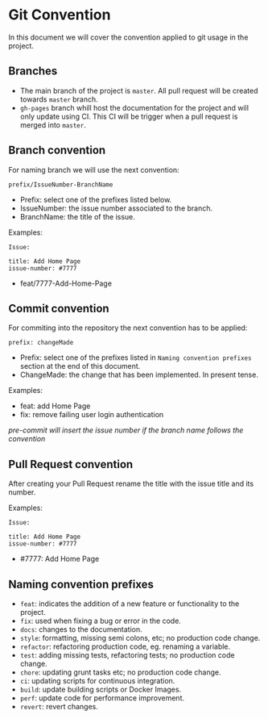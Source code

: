 # Git Convention

In this document we will cover the convention applied to git usage in the project.

## Branches

- The main branch of the project is `master`. All pull request will be created towards `master` branch.
- `gh-pages` branch whill host the documentation for the project and will only update using CI. This CI will be trigger when a pull request is merged into `master`.

## Branch convention

For naming branch we will use the next convention:

`prefix/IssueNumber-BranchName`

- Prefix: select one of the prefixes listed below.
- IssueNumber: the issue number associated to the branch.
- BranchName: the title of the issue.

Examples:

```
Issue:

title: Add Home Page
issue-number: #7777
```

- feat/7777-Add-Home-Page

## Commit convention

For commiting into the repository the next convention has to be applied:

`prefix: changeMade`

- Prefix: select one of the prefixes listed in `Naming convention prefixes` section at the end of this document.
- ChangeMade: the change that has been implemented. In present tense.

Examples:

- feat: add Home Page
- fix: remove failing user login authentication

_pre-commit will insert the issue number if the branch name follows the convention_

## Pull Request convention

After creating your Pull Request rename the title with the issue title and its number.

Examples:

```
Issue:

title: Add Home Page
issue-number: #7777
```

- \#7777: Add Home Page

## Naming convention prefixes

- `feat`: indicates the addition of a new feature or functionality to the project.
- `fix`: used when fixing a bug or error in the code.
- `docs`: changes to the documentation.
- `style`: formatting, missing semi colons, etc; no production code change.
- `refactor`: refactoring production code, eg. renaming a variable.
- `test`: adding missing tests, refactoring tests; no production code change.
- `chore`: updating grunt tasks etc; no production code change.
- `ci`: updating scripts for continuous integration.
- `build`: update building scripts or Docker Images.
- `perf`: update code for performance improvement.
- `revert`: revert changes.
